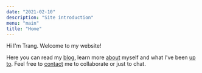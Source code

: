 ```yaml
---
date: "2021-02-10"
description: "Site introduction"
menu: "main"
title: "Home"
---
```


Hi I'm Trang. Welcome to my website! 

Here you can read my [blog](/blog/), learn more [about](/about/) myself and what I've been [up to](/recent/). Feel free to [contact](/contact/) me to collaborate or just to chat.  






